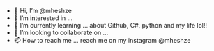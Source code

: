 - 👋 Hi, I’m @mheshze
- 👀 I’m interested in ...
- 🌱 I’m currently learning ... about Github, C#, python and my life lol!!
- 💞️ I’m looking to collaborate on ...
- 📫 How to reach me ... reach me on my instagram @mheshze

<!---
mheshze/mheshze is a ✨ special ✨ repository because its `README.md` (this file) appears on your GitHub profile.
You can click the Preview link to take a look at your changes.
--->
